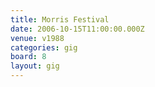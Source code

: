 ```yaml
---
title: Morris Festival
date: 2006-10-15T11:00:00.000Z
venue: v1988
categories: gig
board: 8
layout: gig
---
```

